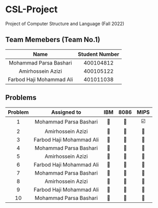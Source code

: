 # CSL-Project
Project of Computer Structure and Language (Fall 2022)

## Team Memebers (Team No.1)
| Name | Student Number |
|:----:|:--------------:|
| Mohammad Parsa Bashari | 400104812 |
| Amirhossein Azizi | 400105122 |
| Farbod Haji Mohammad Ali | 401011038 |

## Problems
| Problem |  Assigned to   |  IBM | 8086 | MIPS | 
|:-------:|:--------------:|:----:|:----:|:----:|
| 1 | Mohammad Parsa Bashari | :black_square_button: | :black_square_button: | :ballot_box_with_check: |
| 2 | Amirhossein Azizi | :black_square_button: | :black_square_button: | :black_square_button: |
| 3 | Farbod Haji Mohammad Ali | :black_square_button: | :black_square_button: | :black_square_button: |
| 4 | Mohammad Parsa Bashari | :black_square_button: | :black_square_button: | :black_square_button: |
| 5 | Amirhossein Azizi | :black_square_button: | :black_square_button: | :black_square_button: |
| 6 | Farbod Haji Mohammad Ali | :black_square_button: | :black_square_button: | :black_square_button: |
| 7 | Mohammad Parsa Bashari | :black_square_button: | :black_square_button: | :black_square_button: |
| 8 | Amirhossein Azizi | :black_square_button: | :black_square_button: | :black_square_button: |
| 9 | Farbod Haji Mohammad Ali | :black_square_button: | :black_square_button: | :black_square_button: |
| 10| Mohammad Parsa Bashari | :black_square_button: | :black_square_button: | :black_square_button: |
